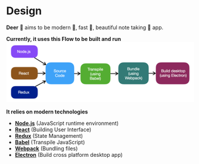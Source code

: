 # Design

**Deer** 🦌 aims to be modern 🌟, fast 🚀, beautiful note taking 📝 app.

**Currently, it uses this Flow to be built and run**
<img src="./images/workflow.png"/>

**It relies on modern technologies**
* [**Node.js**](https://nodejs.org/en/) (JavaScript runtime environment)
* [**React**](https://github.com/facebook/react) (Building User Interface)
* [**Redux**](https://redux.js.org) (State Management)
* [**Babel**](https://babeljs.io) (Transpile JavaScript)
* [**Webpack**](https://github.com/webpack/webpack) (Bundling files)
* [**Electron**](https://github.com/electron/electron) (Build cross platform desktop app)
